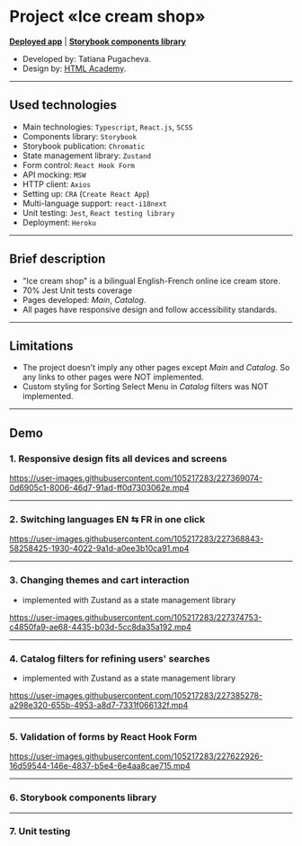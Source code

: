 # Project «Ice cream shop»

**[Deployed app](https://ice-cream-shop-t.herokuapp.com/main)** | **[Storybook components library](https://www.chromatic.com/library?appId=640f67b11514dd0e2d762984)**

* Developed by: Tatiana Pugacheva.
* Design by: [HTML Academy](https://htmlacademy.ru/).

---

## Used technologies

* Main technologies: `Typescript`, `React.js`, `SCSS`
* Components library: `Storybook`
* Storybook publication: `Chromatic`
* State management library: `Zustand`
* Form control: `React Hook Form`
* API mocking: `MSW`
* HTTP client: `Axios`
* Setting up: `CRA` (`Create React App`)
* Multi-language support: `react-i18next`
* Unit testing: `Jest`, `React testing library`
* Deployment: `Heroku`

---

## Brief description

* "Ice cream shop" is a bilingual English-French online ice cream store.
* 70% Jest Unit tests coverage
* Pages developed: *Main*, *Catalog*.
* All pages have responsive design and follow accessibility standards.

---

## Limitations

* The project doesn't imply any other pages except *Main* and *Catalog*. So any links to other pages were NOT implemented.
* Custom styling for Sorting Select Menu in *Catalog* filters was NOT implemented. 

___

## Demo

### 1. Responsive design fits all devices and screens

https://user-images.githubusercontent.com/105217283/227369074-0d6905c1-8006-46d7-91ad-ff0d7303062e.mp4

---

### 2. Switching languages EN ⇆ FR in one click

https://user-images.githubusercontent.com/105217283/227368843-58258425-1930-4022-9a1d-a0ee3b10ca91.mp4

---

### 3. Changing themes and cart interaction 
* implemented with Zustand as a state management library

https://user-images.githubusercontent.com/105217283/227374753-c4850fa9-ae68-4435-b03d-5cc8da35a192.mp4

---

### 4. Catalog filters for refining users' searches 
* implemented with Zustand as a state management library

https://user-images.githubusercontent.com/105217283/227385278-a298e320-655b-4953-a8d7-7331f066132f.mp4

---

### 5. Validation of forms by React Hook Form

https://user-images.githubusercontent.com/105217283/227622926-16d59544-146e-4837-b5e4-6e4aa8cae715.mp4

---

### 6. Storybook components library

---

### 7. Unit testing



